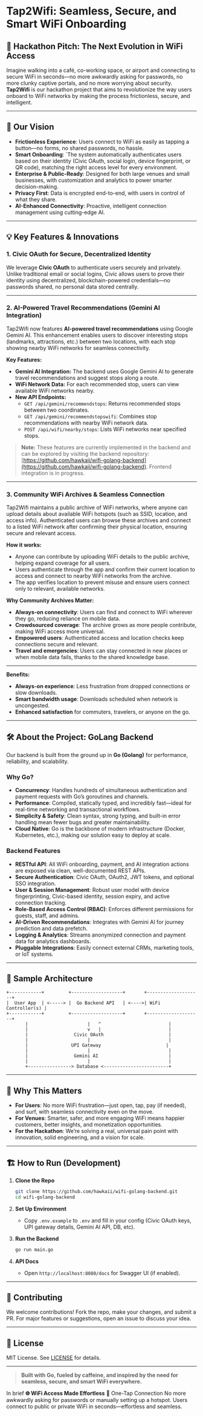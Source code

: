 # Tap2Wifi: Seamless, Secure, and Smart WiFi Onboarding

## 🚀 Hackathon Pitch: The Next Evolution in WiFi Access

Imagine walking into a café, co-working space, or airport and connecting to secure WiFi in seconds—no more awkwardly asking for passwords, no more clunky captive portals, and no more worrying about security. **Tap2Wifi** is our hackathon project that aims to revolutionize the way users onboard to WiFi networks by making the process frictionless, secure, and intelligent.

---

## 🎯 Our Vision

- **Frictionless Experience**: Users connect to WiFi as easily as tapping a button—no forms, no shared passwords, no hassle.
- **Smart Onboarding**: `The system automatically authenticates users based on their identity (Civic OAuth, social login, device fingerprint, or QR code), matching the right access level for every environment.
- **Enterprise & Public-Ready**: Designed for both large venues and small businesses, with customization and analytics to power smarter decision-making.
- **Privacy First**: Data is encrypted end-to-end, with users in control of what they share.
- **AI-Enhanced Connectivity**: Proactive, intelligent connection management using cutting-edge AI.

---

## 💡 Key Features & Innovations

### 1. **Civic OAuth for Secure, Decentralized Identity**

We leverage **Civic OAuth** to authenticate users securely and privately. Unlike traditional email or social logins, Civic allows users to prove their identity using decentralized, blockchain-powered credentials—no passwords shared, no personal data stored centrally.

---

### 2. **AI-Powered Travel Recommendations (Gemini AI Integration)**

Tap2Wifi now features **AI-powered travel recommendations** using Google Gemini AI. This enhancement enables users to discover interesting stops (landmarks, attractions, etc.) between two locations, with each stop showing nearby WiFi networks for seamless connectivity.

**Key Features:**
- **Gemini AI Integration:** The backend uses Google Gemini AI to generate travel recommendations and suggest stops along a route.
- **WiFi Network Data:** For each recommended stop, users can view available WiFi networks nearby.
- **New API Endpoints:**
  - `GET /api/gemini/recommendstops`: Returns recommended stops between two coordinates.
  - `GET /api/gemini/recommendstopswifi`: Combines stop recommendations with nearby WiFi network data.
  - `POST /api/wifi/nearby/stops`: Lists WiFi networks near specified stops.

> **Note:** These features are currently implemented in the backend and can be explored by visiting the backend repository: [https://github.com/hawkaii/wifi-golang-backend](https://github.com/hawkaii/wifi-golang-backend). Frontend integration is in progress.

---

### 3. **Community WiFi Archives & Seamless Connection**

Tap2Wifi maintains a public archive of WiFi networks, where anyone can upload details about available WiFi hotspots (such as SSID, location, and access info). Authenticated users can browse these archives and connect to a listed WiFi network after confirming their physical location, ensuring secure and relevant access.

**How it works:**
- Anyone can contribute by uploading WiFi details to the public archive, helping expand coverage for all users.
- Users authenticate through the app and confirm their current location to access and connect to nearby WiFi networks from the archive.
- The app verifies location to prevent misuse and ensure users connect only to relevant, available networks.

**Why Community Archives Matter:**
- **Always-on connectivity**: Users can find and connect to WiFi wherever they go, reducing reliance on mobile data.
- **Crowdsourced coverage**: The archive grows as more people contribute, making WiFi access more universal.
- **Empowered users**: Authenticated access and location checks keep connections secure and relevant.
- **Travel and emergencies**: Users can stay connected in new places or when mobile data fails, thanks to the shared knowledge base.

---

**Benefits:**
- **Always-on experience**: Less frustration from dropped connections or slow downloads.
- **Smart bandwidth usage**: Downloads scheduled when network is uncongested.
- **Enhanced satisfaction** for commuters, travelers, or anyone on the go.

---

## 🛠️ About the Project: GoLang Backend

Our backend is built from the ground up in **Go (Golang)** for performance, reliability, and scalability.

### Why Go?

- **Concurrency**: Handles hundreds of simultaneous authentication and payment requests with Go’s goroutines and channels.
- **Performance**: Compiled, statically typed, and incredibly fast—ideal for real-time networking and transactional workflows.
- **Simplicity & Safety**: Clean syntax, strong typing, and built-in error handling mean fewer bugs and greater maintainability.
- **Cloud Native**: Go is the backbone of modern infrastructure (Docker, Kubernetes, etc.), making our solution easy to deploy at scale.

### Backend Features

- **RESTful API**: All WiFi onboarding, payment, and AI integration actions are exposed via clean, well-documented REST APIs.
- **Secure Authentication**: Civic OAuth, OAuth2, JWT tokens, and optional SSO integration.
- **User & Session Management**: Robust user model with device fingerprinting, Civic-based identity, session expiry, and active connection tracking.
- **Role-Based Access Control (RBAC)**: Enforces different permissions for guests, staff, and admins.
- **AI-Driven Recommendations**: Integrates with Gemini AI for journey prediction and data prefetch.
- **Logging & Analytics**: Streams anonymized connection and payment data for analytics dashboards.
- **Pluggable Integrations**: Easily connect external CRMs, marketing tools, or IoT systems.

---

## 📐 Sample Architecture

```
+------------+         +-------------------+       +--------------------+
|  User App  | <-----> |  Go Backend API   | <---->| WiFi Controller(s) |
+------------+         +-------------------+       +--------------------+
       |                      |   ^                         |
       |                      v   |                         |
       |                 Civic OAuth                        |
       |                      |                             |
       |                UPI Gateway                        |
       |                      |                             |
       |                 Gemini AI                          |
       |                      |                             |
       +----------------> Database <------------------------+
```

---

## 🌈 Why This Matters

- **For Users**: No more WiFi frustration—just open, tap, pay (if needed), and surf, with seamless connectivity even on the move.
- **For Venues**: Smarter, safer, and more engaging WiFi means happier customers, better insights, and monetization opportunities.
- **For the Hackathon**: We’re solving a real, universal pain point with innovation, solid engineering, and a vision for scale.

---

## 🏗️ How to Run (Development)

1. **Clone the Repo**
   ```sh
   git clone https://github.com/hawkaii/wifi-golang-backend.git
   cd wifi-golang-backend
   ```

2. **Set Up Environment**
   - Copy `.env.example` to `.env` and fill in your config (Civic OAuth keys, UPI gateway details, Gemini AI API, DB, etc).

3. **Run the Backend**
   ```sh
   go run main.go
   ```

4. **API Docs**
   - Open `http://localhost:8080/docs` for Swagger UI (if enabled).

---

## 🤝 Contributing

We welcome contributions! Fork the repo, make your changes, and submit a PR. For major features or suggestions, open an issue to discuss your idea.

---

## 📄 License

MIT License. See [LICENSE](LICENSE) for details.

---

> **Built with Go, fueled by caffeine, and inspired by the need for seamless, secure, and smart WiFi everywhere.**

In brief 
**🌐 WiFi Access Made Effortless**
🔹 One-Tap Connection
No more awkwardly asking for passwords or manually setting up a hotspot. Users connect to public or private WiFi in seconds—effortless and seamless.

